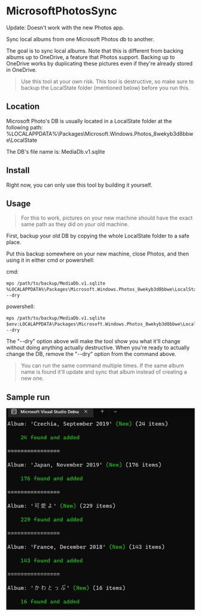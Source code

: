 # MicrosoftPhotosSync

Update: Doesn't work with the new Photos app.

Sync local albums from one Microsoft Photos db to another.

The goal is to sync local albums. Note that this is different from backing albums up to OneDrive, a feature that Photos support.
Backing up to OneDrive works by duplicating these pictures even if they're already stored in OneDrive.

> Use this tool at your own risk. This tool is destructive, so make sure to backup the LocalState folder (mentioned below) before you run this.

## Location

Microsoft Photo's DB is usually located in a LocalState folder at the following path:
%LOCALAPPDATA%\Packages\Microsoft.Windows.Photos_8wekyb3d8bbwe\LocalState

The DB's file name is:
MediaDb.v1.sqlite

## Install

Right now, you can only use this tool by building it yourself.

## Usage

> For this to work, pictures on your new machine should have the exact same path as they did on your old machine.

First, backup your old DB by copying the whole LocalState folder to a safe place.

Put this backup somewhere on your new machine, close Photos, and then using it in either cmd or powershell:

cmd:
```
mps /path/to/backup/MediaDb.v1.sqlite %LOCALAPPDATA%\Packages\Microsoft.Windows.Photos_8wekyb3d8bbwe\LocalState\MediaDb.v1.sqlite --dry
```

powershell:
```
mps /path/to/backup/MediaDb.v1.sqlite $env:LOCALAPPDATA\Packages\Microsoft.Windows.Photos_8wekyb3d8bbwe\LocalState\MediaDb.v1.sqlite --dry
```

The "--dry" option above will make the tool show you what it'll change without doing anything actually destructive. When you're ready to actually change the DB, remove the "--dry" option from the command above.

> You can run the same command multiple times. If the same album name is found it'll update and sync that album instead of creating a new one.

## Sample run

![](pics/2022-05-21-17-11-14.jpg)
